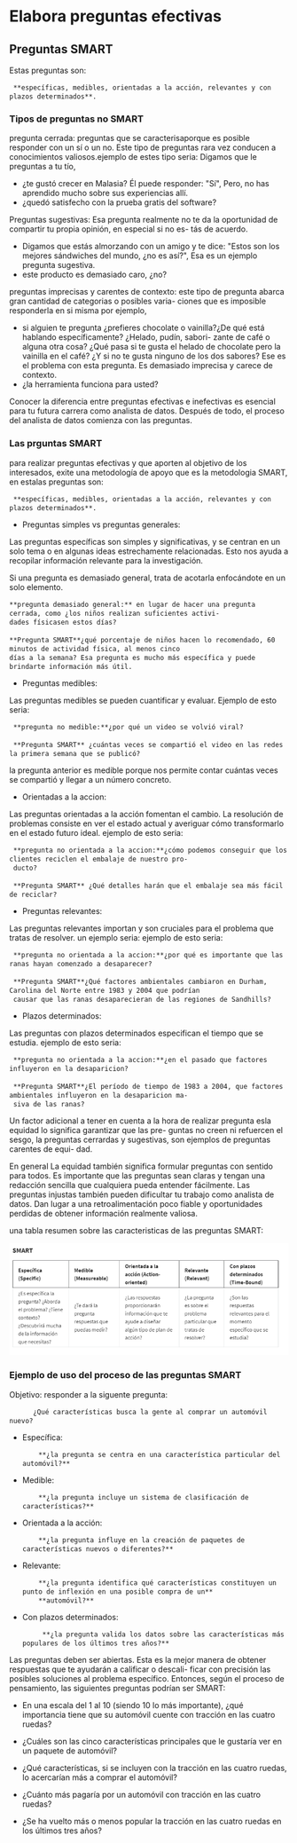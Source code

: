 # Elabora preguntas efectivas

## Preguntas SMART

Estas preguntas son:

     **específicas, medibles, orientadas a la acción, relevantes y con plazos determinados**.

### Tipos de preguntas no SMART

pregunta cerrada: preguntas que se caracterisaporque es posible responder con un sí o un no. Este tipo de preguntas rara
vez conducen a conocimientos valiosos.ejemplo de estes tipo seria: Digamos que le preguntas a tu tío,

- ¿te gustó crecer en Malasia? Él puede responder: "Sí", Pero, no has aprendido mucho sobre sus experiencias allí.
- ¿quedó satisfecho con la prueba gratis del software?

Preguntas sugestivas: Esa pregunta realmente no te da la oportunidad de compartir tu propia opinión, en especial si no es-
tás de acuerdo.

- Digamos que estás almorzando con un amigo y te dice: "Estos son los mejores sándwiches del mundo, ¿no es
así?", Esa es un ejemplo pregunta sugestiva.
- este producto es demasiado caro, ¿no?

preguntas imprecisas y carentes de contexto: este tipo de pregunta abarca gran cantidad de categorias o posibles varia-
ciones que es imposible responderla en si misma por ejemplo,

- si alguien te pregunta ¿prefieres chocolate o vainilla?¿De qué está hablando específicamente? ¿Helado, pudín, sabori-
  zante de café o alguna otra cosa? ¿Qué pasa si te gusta el helado de chocolate pero la vainilla en el café? ¿Y si no
  te gusta ninguno de los dos sabores? Ese es el problema con esta pregunta. Es demasiado imprecisa y carece de contexto.
- ¿la herramienta funciona para usted?

Conocer la diferencia entre preguntas efectivas e inefectivas es esencial para tu futura carrera como analista de datos.
Después de todo, el proceso del analista de datos comienza con las preguntas.

### Las prguntas SMART

para realizar preguntas efectivas y que aporten al objetivo de los interesados, exite una metodología de apoyo que es la
metodologia SMART, en estalas preguntas son:

     **específicas, medibles, orientadas a la acción, relevantes y con plazos determinados**.

- Preguntas simples vs preguntas generales:

Las preguntas específicas son simples y significativas, y se centran en un solo tema o en algunas ideas estrechamente
relacionadas. Esto nos ayuda a recopilar información relevante para la investigación.

Si una pregunta es demasiado general, trata de acotarla enfocándote en un solo elemento.

    **pregunta demasiado general:** en lugar de hacer una pregunta cerrada, como ¿los niños realizan suficientes activi-
    dades físicasen estos días?
    
    **Pregunta SMART**¿qué porcentaje de niños hacen lo recomendado, 60 minutos de actividad física, al menos cinco
    días a la semana? Esa pregunta es mucho más específica y puede brindarte información más útil.

- Preguntas medibles:

Las preguntas medibles se pueden cuantificar y evaluar. Ejemplo de esto seria:

     **pregunta no medible:**¿por qué un video se volvió viral?
     
     **Pregunta SMART** ¿cuántas veces se compartió el video en las redes la primera semana que se publicó?

la pregunta anterior es medible porque nos permite contar cuántas veces se compartió y llegar a un número concreto.

- Orientadas a la accion:

Las preguntas orientadas a la acción fomentan el cambio. La resolución de problemas consiste en ver el estado actual y
averiguar cómo transformarlo en el estado futuro ideal. ejemplo de esto seria:

     **pregunta no orientada a la accion:**¿cómo podemos conseguir que los clientes reciclen el embalaje de nuestro pro-
     ducto?
     
     **Pregunta SMART** ¿Qué detalles harán que el embalaje sea más fácil de reciclar?

- Preguntas relevantes:

Las preguntas relevantes importan y son cruciales para el problema que tratas de resolver. un ejemplo seria:
ejemplo de esto seria:

     **pregunta no orientada a la accion:**¿por qué es importante que las ranas hayan comenzado a desaparecer?
     
     **Pregunta SMART**¿Qué factores ambientales cambiaron en Durham, Carolina del Norte entre 1983 y 2004 que podrían
     causar que las ranas desaparecieran de las regiones de Sandhills?

- Plazos determinados:

Las preguntas con plazos determinados especifican el tiempo que se estudia. ejemplo de esto seria:

     **pregunta no orientada a la accion:**¿en el pasado que factores influyeron en la desaparicion?
     
     **Pregunta SMART**¿El período de tiempo de 1983 a 2004, que factores ambientales influyeron en la desaparicion ma-
     siva de las ranas?

Un factor adicional a tener en cuenta a la hora de realizar pregunta esla  equidad lo significa garantizar que las pre-
guntas no creen ni refuercen el sesgo, la preguntas cerrardas y sugestivas, son ejemplos de preguntas carentes de equi-
dad.

En general La equidad también significa formular preguntas con sentido para todos. Es importante que las preguntas sean
claras y tengan una redacción sencilla que cualquiera pueda entender fácilmente. Las preguntas injustas también pueden
dificultar tu trabajo como analista de datos. Dan lugar a una retroalimentación poco fiable y oportunidades perdidas de
obtener información realmente valiosa.

una tabla resumen sobre las caracteristicas de las preguntas SMART:

![Alt text](image-1.png)

### Ejemplo de uso del proceso de las preguntas SMART

Objetivo: responder a la siguente pregunta:

          ¿Qué características busca la gente al comprar un automóvil nuevo?

- Específica:

          **¿la pregunta se centra en una característica particular del automóvil?**

- Medible:
  
          **¿la pregunta incluye un sistema de clasificación de características?**

- Orientada a la acción:
  
          **¿la pregunta influye en la creación de paquetes de características nuevos o diferentes?**

- Relevante:

          **¿la pregunta identifica qué características constituyen un punto de inflexión en una posible compra de un**
          **automóvil?**

- Con plazos determinados:

           **¿la pregunta valida los datos sobre las características más populares de los últimos tres años?**

Las preguntas deben ser abiertas. Esta es la mejor manera de obtener respuestas que te ayudarán a calificar o descali-
ficar con precisión las posibles soluciones al problema específico. Entonces, según el proceso de pensamiento,
las siguientes preguntas podrían ser SMART:

- En una escala del 1 al 10 (siendo 10 lo más importante), ¿qué importancia tiene que su automóvil cuente con tracción
  en las cuatro ruedas?

- ¿Cuáles son las cinco características principales que le gustaría ver en un paquete de automóvil?

- ¿Qué características, si se incluyen con la tracción en las cuatro ruedas, lo acercarían más a comprar el automóvil?

- ¿Cuánto más pagaría por un automóvil con tracción en las cuatro ruedas?

- ¿Se ha vuelto más o menos popular la tracción en las cuatro ruedas en los últimos tres años?
